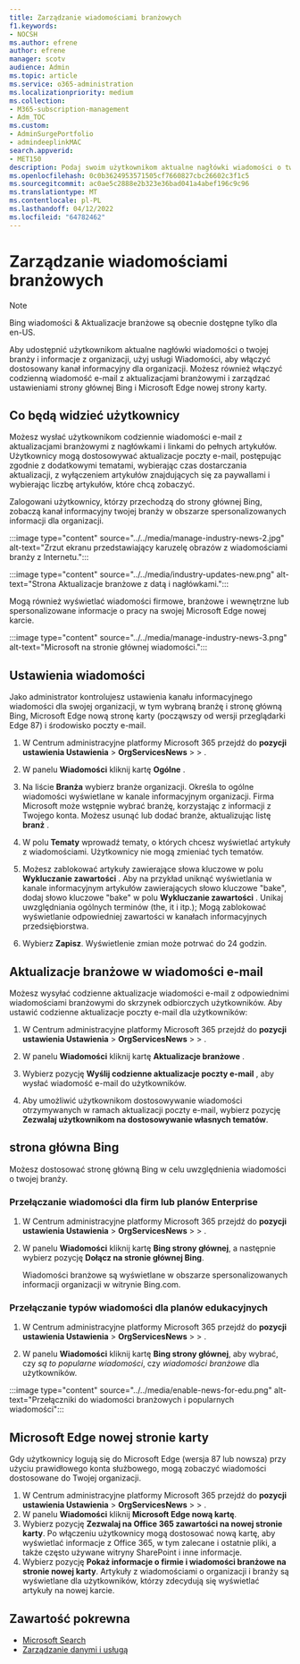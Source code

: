 ```yaml
---
title: Zarządzanie wiadomościami branżowych
f1.keywords:
- NOCSH
ms.author: efrene
author: efrene
manager: scotv
audience: Admin
ms.topic: article
ms.service: o365-administration
ms.localizationpriority: medium
ms.collection:
- M365-subscription-management
- Adm_TOC
ms.custom:
- AdminSurgePortfolio
- admindeeplinkMAC
search.appverid:
- MET150
description: Podaj swoim użytkownikom aktualne nagłówki wiadomości o twojej branży i informacje z organizacji, użyj usługi Wiadomości, aby włączyć dostosowany kanał informacyjny dla organizacji.
ms.openlocfilehash: 0c0b3624953571505cf7660827cbc26602c3f1c5
ms.sourcegitcommit: ac0ae5c2888e2b323e36bad041a4abef196c9c96
ms.translationtype: MT
ms.contentlocale: pl-PL
ms.lasthandoff: 04/12/2022
ms.locfileid: "64782462"
---
```

# <a name="manage-industry-news"></a>Zarządzanie wiadomościami branżowych

> [!NOTE] 
> Bing wiadomości & Aktualizacje branżowe są obecnie dostępne tylko dla en-US.

Aby udostępnić użytkownikom aktualne nagłówki wiadomości o twojej branży i informacje z organizacji, użyj usługi Wiadomości, aby włączyć dostosowany kanał informacyjny dla organizacji. Możesz również włączyć codzienną wiadomość e-mail z aktualizacjami branżowymi i zarządzać ustawieniami strony głównej Bing i Microsoft Edge nowej strony karty.

## <a name="what-your-users-will-see"></a>Co będą widzieć użytkownicy

Możesz wysłać użytkownikom codziennie wiadomości e-mail z aktualizacjami branżowymi z nagłówkami i linkami do pełnych artykułów. Użytkownicy mogą dostosowywać aktualizacje poczty e-mail, postępując zgodnie z dodatkowymi tematami, wybierając czas dostarczania aktualizacji, z wyłączeniem artykułów znajdujących się za paywallami i wybierając liczbę artykułów, które chcą zobaczyć.

Zalogowani użytkownicy, którzy przechodzą do strony głównej Bing, zobaczą kanał informacyjny twojej branży w obszarze spersonalizowanych informacji dla organizacji.

:::image type="content" source="../../media/manage-industry-news-2.jpg" alt-text="Zrzut ekranu przedstawiający karuzelę obrazów z wiadomościami branży z Internetu.":::

:::image type="content" source="../../media/industry-updates-new.png" alt-text="Strona Aktualizacje branżowe z datą i nagłówkami.":::

Mogą również wyświetlać wiadomości firmowe, branżowe i wewnętrzne lub spersonalizowane informacje o pracy na swojej Microsoft Edge nowej karcie.

:::image type="content" source="../../media/manage-industry-news-3.png" alt-text="Microsoft na stronie głównej wiadomości.":::

## <a name="news-settings"></a>Ustawienia wiadomości

Jako administrator kontrolujesz ustawienia kanału informacyjnego wiadomości dla swojej organizacji, w tym wybraną branżę i stronę główną Bing, Microsoft Edge nową stronę karty (począwszy od wersji przeglądarki Edge 87) i środowisko poczty e-mail. 

1. W Centrum administracyjne platformy Microsoft 365 przejdź do **pozycji ustawienia Ustawienia** >  **OrgServicesNews** >  > .[](https://admin.microsoft.com/adminportal/home?#/Settings/Services/:/Settings/L1/BingNews)

1. W panelu **Wiadomości** kliknij kartę **Ogólne** .

1. Na liście **Branża** wybierz branże organizacji. Określa to ogólne wiadomości wyświetlane w kanale informacyjnym organizacji. Firma Microsoft może wstępnie wybrać branżę, korzystając z informacji z Twojego konta. Możesz usunąć lub dodać branże, aktualizując listę **branż** .

1. W polu **Tematy** wprowadź tematy, o których chcesz wyświetlać artykuły z wiadomościami. Użytkownicy nie mogą zmieniać tych tematów.

1. Możesz zablokować artykuły zawierające słowa kluczowe w polu **Wykluczanie zawartości** . Aby na przykład uniknąć wyświetlania w kanale informacyjnym artykułów zawierających słowo kluczowe "bake", dodaj słowo kluczowe "bake" w polu **Wykluczanie zawartości** . Unikaj uwzględniania ogólnych terminów (the, it i itp.); Mogą zablokować wyświetlanie odpowiedniej zawartości w kanałach informacyjnych przedsiębiorstwa.

1. Wybierz **Zapisz**. Wyświetlenie zmian może potrwać do 24 godzin.

## <a name="industry-updates-in-email"></a>Aktualizacje branżowe w wiadomości e-mail

Możesz wysyłać codzienne aktualizacje wiadomości e-mail z odpowiednimi wiadomościami branżowymi do skrzynek odbiorczych użytkowników. Aby ustawić codzienne aktualizacje poczty e-mail dla użytkowników:

1. W Centrum administracyjne platformy Microsoft 365 przejdź do **pozycji ustawienia Ustawienia** >  **OrgServicesNews** >  > .[](https://admin.microsoft.com/adminportal/home?#/Settings/Services/:/Settings/L1/BingNews) 

1. W panelu **Wiadomości** kliknij kartę **Aktualizacje branżowe** . 
1. Wybierz pozycję **Wyślij codzienne aktualizacje poczty e-mail** , aby wysłać wiadomość e-mail do użytkowników.
1. Aby umożliwić użytkownikom dostosowywanie wiadomości otrzymywanych w ramach aktualizacji poczty e-mail, wybierz pozycję **Zezwalaj użytkownikom na dostosowywanie własnych tematów**.

## <a name="bing-homepage"></a>strona główna Bing

Możesz dostosować stronę główną Bing w celu uwzględnienia wiadomości o twojej branży.

### <a name="toggle-news-for-business-or-enterprise-plans"></a>Przełączanie wiadomości dla firm lub planów Enterprise

1. W Centrum administracyjne platformy Microsoft 365 przejdź do **pozycji ustawienia Ustawienia** >  **OrgServicesNews** >  > .[](https://admin.microsoft.com/adminportal/home?#/Settings/Services/:/Settings/L1/BingNews)

1. W panelu **Wiadomości** kliknij kartę **Bing strony głównej**, a następnie wybierz pozycję **Dołącz na stronie głównej Bing**.

    Wiadomości branżowe są wyświetlane w obszarze spersonalizowanych informacji organizacji w witrynie Bing.com.

### <a name="toggle-news-types-for-education-plans"></a>Przełączanie typów wiadomości dla planów edukacyjnych

1. W Centrum administracyjne platformy Microsoft 365 przejdź do **pozycji ustawienia Ustawienia** >  **OrgServicesNews** >  > .[](https://admin.microsoft.com/adminportal/home?#/Settings/Services/:/Settings/L1/BingNews)

1. W panelu **Wiadomości** kliknij kartę **Bing strony głównej**, aby wybrać, czy *są to popularne wiadomości*, czy *wiadomości branżowe* dla użytkowników.

:::image type="content" source="../../media/enable-news-for-edu.png" alt-text="Przełączniki do wiadomości branżowych i popularnych wiadomości":::

## <a name="microsoft-edge-new-tab-page"></a>Microsoft Edge nowej stronie karty

Gdy użytkownicy logują się do Microsoft Edge (wersja 87 lub nowsza) przy użyciu prawidłowego konta służbowego, mogą zobaczyć wiadomości dostosowane do Twojej organizacji.

1. W Centrum administracyjne platformy Microsoft 365 przejdź do **pozycji ustawienia Ustawienia** >  **OrgServicesNews** >  > .[](https://admin.microsoft.com/adminportal/home?#/Settings/Services/:/Settings/L1/BingNews)
2. W panelu **Wiadomości** kliknij **Microsoft Edge nową kartę**.
3. Wybierz pozycję **Zezwalaj na Office 365 zawartości na nowej stronie karty**. Po włączeniu użytkownicy mogą dostosować nową kartę, aby wyświetlać informacje z Office 365, w tym zalecane i ostatnie pliki, a także często używane witryny SharePoint i inne informacje.
4. Wybierz pozycję **Pokaż informacje o firmie i wiadomości branżowe na stronie nowej karty**. Artykuły z wiadomościami o organizacji i branży są wyświetlane dla użytkowników, którzy zdecydują się wyświetlać artykuły na nowej karcie.

## <a name="related-content"></a>Zawartość pokrewna

- [Microsoft Search](/microsoftsearch/)
- [Zarządzanie danymi i usługą](/admin)